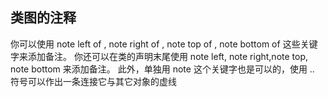 ## 类图的注释
你可以使用 note left of , note right of , note top of , note bottom of 这些关键字来添加备注。
你还可以在类的声明末尾使用 note left, note right,note top, note bottom 来添加备注。
此外，单独用 note 这个关键字也是可以的，使用 .. 符号可以作出一条连接它与其它对象的虚线